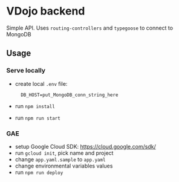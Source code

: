 # VDojo backend

Simple API. Uses `routing-controllers` and `typegoose` to connect to MongoDB

## Usage

### Serve locally

- create local `.env` file:

        DB_HOST=put_MongoDB_conn_string_here
        
- run `npm install` 
- run `npm run start`
    
### GAE

- setup Google Cloud SDK: https://cloud.google.com/sdk/
- run `gcloud init`, pick name and project
- change `app.yaml.sample` to `app.yaml`
- change environmental variables values
- run `npm run deploy`